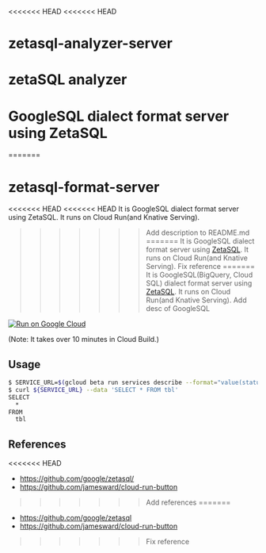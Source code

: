 <<<<<<< HEAD
<<<<<<< HEAD
# zetasql-analyzer-server
zetaSQL analyzer
=======
# GoogleSQL dialect format server using ZetaSQL
=======
# zetasql-format-server

<<<<<<< HEAD
<<<<<<< HEAD
It is GoogleSQL dialect format server using ZetaSQL. It runs on Cloud Run(and Knative Serving).
>>>>>>> Add description to README.md
=======
It is GoogleSQL dialect format server using [ZetaSQL](https://github.com/google/zetasql). It runs on Cloud Run(and Knative Serving).
>>>>>>> Fix reference
=======
It is GoogleSQL(BigQuery, Cloud SQL) dialect format server using [ZetaSQL](https://github.com/google/zetasql). It runs on Cloud Run(and Knative Serving).
>>>>>>> Add desc of GoogleSQL

[![Run on Google Cloud](https://storage.googleapis.com/cloudrun/button.png)](https://console.cloud.google.com/cloudshell/editor?shellonly=true&cloudshell_image=gcr.io/cloudrun/button&cloudshell_git_repo=https://github.com/apstndb/zetasql-format-server.git)

(Note: It takes over 10 minutes in Cloud Build.)

## Usage

```sh
$ SERVICE_URL=$(gcloud beta run services describe --format="value(status.domain)" ${REPO_NAME})
$ curl ${SERVICE_URL} --data 'SELECT * FROM tbl'
SELECT
  *
FROM
  tbl
```

## References

<<<<<<< HEAD
- https://github.com/google/zetasql/
- https://github.com/jamesward/cloud-run-button
>>>>>>> Add references
=======
- https://github.com/google/zetasql
- https://github.com/jamesward/cloud-run-button
>>>>>>> Fix reference
